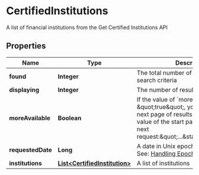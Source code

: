 

# CertifiedInstitutions

A list of financial institutions from the Get Certified Institutions API

## Properties

| Name | Type | Description | Notes |
|------------ | ------------- | ------------- | -------------|
|**found** | **Integer** | The total number of results matching search criteria |  |
|**displaying** | **Integer** | The number of results returned |  |
|**moreAvailable** | **Boolean** | If the value of &#x60;moreAvailable&#x60; is \&quot;true\&quot;, you can retrieve the next page of results by increasing the value of the start parameter in your next request:\&quot;...&amp;start&#x3D;6&amp;limit&#x3D;5\&quot; |  |
|**requestedDate** | **Long** | A date in Unix epoch time (in seconds). See: [Handling Epoch Dates and Times](https://developer.mastercard.com/open-banking-us/documentation/codes-and-formats/). |  |
|**institutions** | [**List&lt;CertifiedInstitution&gt;**](CertifiedInstitution.md) | A list of institutions |  |



